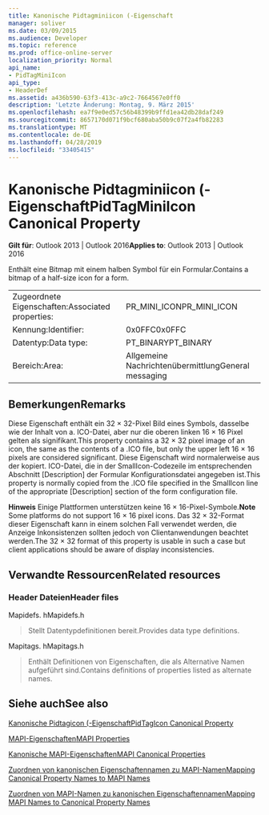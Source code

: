 ```yaml
---
title: Kanonische Pidtagminiicon (-Eigenschaft
manager: soliver
ms.date: 03/09/2015
ms.audience: Developer
ms.topic: reference
ms.prod: office-online-server
localization_priority: Normal
api_name:
- PidTagMiniIcon
api_type:
- HeaderDef
ms.assetid: a436b590-63f3-413c-a9c2-7664567e0ff0
description: 'Letzte Änderung: Montag, 9. März 2015'
ms.openlocfilehash: ea7f9e0ed57c56b48399b9ffd1ea42db28daf249
ms.sourcegitcommit: 8657170d071f9bcf680aba50b9c07f2a4fb82283
ms.translationtype: MT
ms.contentlocale: de-DE
ms.lasthandoff: 04/28/2019
ms.locfileid: "33405415"
---
```

# <a name="pidtagminiicon-canonical-property"></a><span data-ttu-id="4ea45-103">Kanonische Pidtagminiicon (-Eigenschaft</span><span class="sxs-lookup"><span data-stu-id="4ea45-103">PidTagMiniIcon Canonical Property</span></span>

  
  
<span data-ttu-id="4ea45-104">**Gilt für**: Outlook 2013 | Outlook 2016</span><span class="sxs-lookup"><span data-stu-id="4ea45-104">**Applies to**: Outlook 2013 | Outlook 2016</span></span> 
  
<span data-ttu-id="4ea45-105">Enthält eine Bitmap mit einem halben Symbol für ein Formular.</span><span class="sxs-lookup"><span data-stu-id="4ea45-105">Contains a bitmap of a half-size icon for a form.</span></span>
  
|||
|:-----|:-----|
|<span data-ttu-id="4ea45-106">Zugeordnete Eigenschaften:</span><span class="sxs-lookup"><span data-stu-id="4ea45-106">Associated properties:</span></span>  <br/> |<span data-ttu-id="4ea45-107">PR_MINI_ICON</span><span class="sxs-lookup"><span data-stu-id="4ea45-107">PR_MINI_ICON</span></span>  <br/> |
|<span data-ttu-id="4ea45-108">Kennung:</span><span class="sxs-lookup"><span data-stu-id="4ea45-108">Identifier:</span></span>  <br/> |<span data-ttu-id="4ea45-109">0x0FFC</span><span class="sxs-lookup"><span data-stu-id="4ea45-109">0x0FFC</span></span>  <br/> |
|<span data-ttu-id="4ea45-110">Datentyp:</span><span class="sxs-lookup"><span data-stu-id="4ea45-110">Data type:</span></span>  <br/> |<span data-ttu-id="4ea45-111">PT_BINARY</span><span class="sxs-lookup"><span data-stu-id="4ea45-111">PT_BINARY</span></span>  <br/> |
|<span data-ttu-id="4ea45-112">Bereich:</span><span class="sxs-lookup"><span data-stu-id="4ea45-112">Area:</span></span>  <br/> |<span data-ttu-id="4ea45-113">Allgemeine Nachrichtenübermittlung</span><span class="sxs-lookup"><span data-stu-id="4ea45-113">General messaging</span></span>  <br/> |
   
## <a name="remarks"></a><span data-ttu-id="4ea45-114">Bemerkungen</span><span class="sxs-lookup"><span data-stu-id="4ea45-114">Remarks</span></span>

<span data-ttu-id="4ea45-115">Diese Eigenschaft enthält ein 32 × 32-Pixel Bild eines Symbols, dasselbe wie der Inhalt von a. ICO-Datei, aber nur die oberen linken 16 × 16 Pixel gelten als signifikant.</span><span class="sxs-lookup"><span data-stu-id="4ea45-115">This property contains a 32 × 32 pixel image of an icon, the same as the contents of a .ICO file, but only the upper left 16 × 16 pixels are considered significant.</span></span> <span data-ttu-id="4ea45-116">Diese Eigenschaft wird normalerweise aus der kopiert. ICO-Datei, die in der SmallIcon-Codezeile im entsprechenden Abschnitt [Description] der Formular Konfigurationsdatei angegeben ist.</span><span class="sxs-lookup"><span data-stu-id="4ea45-116">This property is normally copied from the .ICO file specified in the SmallIcon line of the appropriate [Description] section of the form configuration file.</span></span>
  
 <span data-ttu-id="4ea45-117">**Hinweis** Einige Plattformen unterstützen keine 16 × 16-Pixel-Symbole.</span><span class="sxs-lookup"><span data-stu-id="4ea45-117">**Note** Some platforms do not support 16 × 16 pixel icons.</span></span> <span data-ttu-id="4ea45-118">Das 32 × 32-Format dieser Eigenschaft kann in einem solchen Fall verwendet werden, die Anzeige Inkonsistenzen sollten jedoch von Clientanwendungen beachtet werden.</span><span class="sxs-lookup"><span data-stu-id="4ea45-118">The 32 × 32 format of this property is usable in such a case but client applications should be aware of display inconsistencies.</span></span> 
  
## <a name="related-resources"></a><span data-ttu-id="4ea45-119">Verwandte Ressourcen</span><span class="sxs-lookup"><span data-stu-id="4ea45-119">Related resources</span></span>

### <a name="header-files"></a><span data-ttu-id="4ea45-120">Header Dateien</span><span class="sxs-lookup"><span data-stu-id="4ea45-120">Header files</span></span>

<span data-ttu-id="4ea45-121">Mapidefs. h</span><span class="sxs-lookup"><span data-stu-id="4ea45-121">Mapidefs.h</span></span>
  
> <span data-ttu-id="4ea45-122">Stellt Datentypdefinitionen bereit.</span><span class="sxs-lookup"><span data-stu-id="4ea45-122">Provides data type definitions.</span></span>
    
<span data-ttu-id="4ea45-123">Mapitags. h</span><span class="sxs-lookup"><span data-stu-id="4ea45-123">Mapitags.h</span></span>
  
> <span data-ttu-id="4ea45-124">Enthält Definitionen von Eigenschaften, die als Alternative Namen aufgeführt sind.</span><span class="sxs-lookup"><span data-stu-id="4ea45-124">Contains definitions of properties listed as alternate names.</span></span>
    
## <a name="see-also"></a><span data-ttu-id="4ea45-125">Siehe auch</span><span class="sxs-lookup"><span data-stu-id="4ea45-125">See also</span></span>



[<span data-ttu-id="4ea45-126">Kanonische Pidtagicon (-Eigenschaft</span><span class="sxs-lookup"><span data-stu-id="4ea45-126">PidTagIcon Canonical Property</span></span>](pidtagicon-canonical-property.md)


[<span data-ttu-id="4ea45-127">MAPI-Eigenschaften</span><span class="sxs-lookup"><span data-stu-id="4ea45-127">MAPI Properties</span></span>](mapi-properties.md)
  
[<span data-ttu-id="4ea45-128">Kanonische MAPI-Eigenschaften</span><span class="sxs-lookup"><span data-stu-id="4ea45-128">MAPI Canonical Properties</span></span>](mapi-canonical-properties.md)
  
[<span data-ttu-id="4ea45-129">Zuordnen von kanonischen Eigenschaftennamen zu MAPI-Namen</span><span class="sxs-lookup"><span data-stu-id="4ea45-129">Mapping Canonical Property Names to MAPI Names</span></span>](mapping-canonical-property-names-to-mapi-names.md)
  
[<span data-ttu-id="4ea45-130">Zuordnen von MAPI-Namen zu kanonischen Eigenschaftennamen</span><span class="sxs-lookup"><span data-stu-id="4ea45-130">Mapping MAPI Names to Canonical Property Names</span></span>](mapping-mapi-names-to-canonical-property-names.md)

